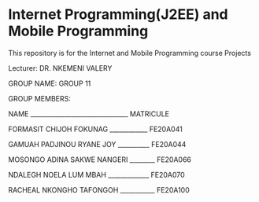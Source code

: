 # Internet Programming(J2EE) and Mobile Programming
This  repository is for the Internet and Mobile Programming course Projects

Lecturer: DR. NKEMENI VALERY

GROUP NAME: GROUP 11

GROUP MEMBERS:

NAME _______________________________ MATRICULE

FORMASIT CHIJOH FOKUNAG ____________ FE20A041

GAMUAH PADJINOU RYANE JOY __________ FE20A044

MOSONGO ADINA SAKWE NANGERI ________ FE20A066

NDALEGH NOELA LUM MBAH _____________ FE20A070

RACHEAL NKONGHO TAFONGOH ___________ FE20A100
